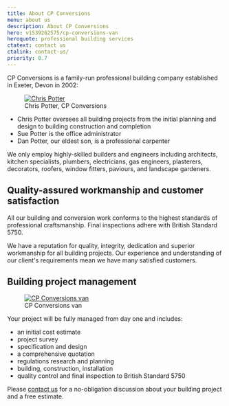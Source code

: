 ```yaml
---
title: About CP Conversions
menu: about us
description: About CP Conversions
hero: v1539262575/cp-conversions-van
heroquote: professional building services
ctatext: contact us
ctalink: contact-us/
priority: 0.7
---
```


CP Conversions is a family-run professional building company established in Exeter, Devon in 2002:

<figure class="inline">
  <a href="[imagecdn]f_auto,c_scale,w_400/v1539262575/chris-potter" class="progressive replace">
    <img src="[imagecdn]f_auto,c_scale,w_50/v1539262575/chris-potter" class="preview" alt="Chris Potter" />
  </a>
  <figcaption>Chris Potter, CP Conversions</figcaption>
</figure>

* Chris Potter oversees all building projects from the initial planning and design to building construction and completion
* Sue Potter is the office administrator
* Dan Potter, our eldest son, is a professional carpenter

We only employ highly-skilled builders and engineers including architects, kitchen specialists, plumbers, electricians, gas engineers, plasterers, decorators, roofers, window fitters, paviours, and landscape gardeners.


## Quality-assured workmanship and customer satisfaction

All our building and conversion work conforms to the highest standards of professional craftsmanship. Final inspections adhere with British Standard 5750.

We have a reputation for quality, integrity, dedication and superior workmanship for all building projects. Our experience and understanding of our client's requirements mean we have many satisfied customers.


## Building project management

<figure class="inline">
  <a href="[imagecdn]f_auto,c_scale,w_400/v1539262575/cp-conversions-van" class="progressive replace">
    <img src="[imagecdn]f_auto,c_scale,w_50/v1539262575/cp-conversions-van" class="preview" alt="CP Conversions van" />
  </a>
  <figcaption>CP Conversions van</figcaption>
</figure>

Your project will be fully managed from day one and includes:

* an initial cost estimate
* project survey
* specification and design
* a comprehensive quotation
* regulations research and planning
* building, construction, installation
* quality control and final inspection to British Standard 5750

Please [contact us]([root]contact-us/) for a no-obligation discussion about your building project and a free estimate.
